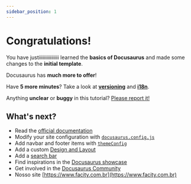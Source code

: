```yaml
---
sidebar_position: 1
---
```


# Congratulations!

You have justiiiiiiiiiiiiiiii learned the **basics of Docusaurus** and made some changes to the **initial template**.

Docusaurus has **much more to offer**!

Have **5 more minutes**? Take a look at [**versioning**](../tutorial-extras/manage-docs-versions.md) and [**i18n**](../tutorial-extras/translate-your-site.md).

Anything **unclear** or **buggy** in this tutorial? [Please report it!](https://github.com/facebook/docusaurus/discussions/4610)

## What's next?

- Read the [official documentation](https://docusaurus.io/)
- Modify your site configuration with [`docusaurus.config.js`](https://docusaurus.io/docs/api/docusaurus-config)
- Add navbar and footer items with [`themeConfig`](https://docusaurus.io/docs/api/themes/configuration)
- Add a custom [Design and Layout](https://docusaurus.io/docs/styling-layout)
- Add a [search bar](https://docusaurus.io/docs/search)
- Find inspirations in the [Docusaurus showcase](https://docusaurus.io/showcase)
- Get involved in the [Docusaurus Community](https://docusaurus.io/community/support)
- Nosso site [https://www.facity.com.br](https://www.facity.com.br)
